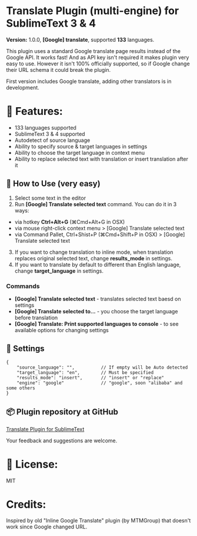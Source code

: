 Translate Plugin (multi-engine) for SublimeText 3 & 4
=====================================================

**Version:** 1.0.0, **[Google] translate**, supported **133** languages.

This plugin uses a standard Google translate page results instead of the Google API. It works fast! And as API key isn't required it makes plugin very easy to use. However it isn't 100% officially supported, so if Google change their URL schema it could break the plugin.

First version includes Google translate, adding other translators is in development.

🎯 Features:
============

* 133 languages supported 
* SublimeText 3 & 4 supported
* Autodetect of source language
* Ability to specify source & target languages in settings
* Ability to choose the target language in context menu
* Ability to replace selected text with translation or insert translation after it

## 🚀 How to Use (very easy) ##

1. Select some text in the editor
2. Run **[Google] Translate selected text** command. 
You can do it in 3 ways:
- via hotkey **Ctrl+Alt+G** (⌘Cmd+Alt+G in OSX)
- via mouse right-click context menu > [Google] Translate selected text
- via Command Pallet, Ctrl+Shist+P (⌘Cmd+Shift+P in OSX) > [Google] Translate selected text
3. If you want to change translation to inline mode, when translation replaces original selected text, change **results_mode** in settings.
4. If you want to translate by default to different than English language, change **target_language** in settings.

### Commands ###
- **[Google] Translate selected text** - translates selected text baesd on settings
- **[Google] Translate selected to...** - you choose the target language before translation
- **[Google] Translate: Print supported languages to console** - to see available options for changing settings

## 🧰 Settings ##

    {
        "source_language": "",          // If empty will be Auto detected
        "target_language": "en",        // Must be specified    
        "results_mode": "insert",       // "insert" or "replace" 
        "engine": "google"              // "google", soon "alibaba" and some others   
    }

## 📦️ Plugin repository at GitHub ##

[Translate Plugin for SublimeText](https://github.com/dmytrovoytko/sublimetext-translate)

Your feedback and suggestions are welcome.

📄 License:
===========

MIT

Credits:
========

Inspired by old "Inline Google Translate" plugin (by MTMGroup) that doesn't work since Google changed URL.
